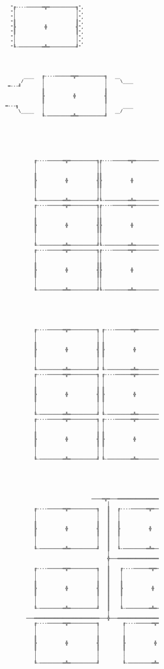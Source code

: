 
<pre>
   "╔----──────═╦═──────────╗",
   "│                       │",
   "│                       │",
   "║                       ║",
   "╠           ╬           ╣",
   "║                       ║",
   "│                       │",
   "│                       │",
   "╚-─────────═╩═──────────╝"
<pre>


 
 
        ____   ╔----──────═╦═──────────╗   __
       /       │                       │     \____                 
  ═---╝        │                       │                        
               ║                       ║
               ╠           ╬           ╣
               ║                       ║
 ═---╗         │                       │      ____ 
      \_____   │                       │   __/
               ╚-─────────═╩═──────────╝








            ╔----──────═╦═──────────╗╔----──────═╦═──────────╗╔----──────═╦═──────────╗ 
            │                       ││                       ││                       │ 
            │                       ││                       ││                       │ 
            ║                       ║║                       ║║                       ║ 
            ╠           ╬           ╣╠           ╬           ╣╠           ╬           ╣ 
            ║                       ║║                       ║║                       ║ 
            │                       ││                       ││                       │ 
            │                       ││                       ││                       │ 
            ╚-─────────═╩═──────────╝╚-─────────═╩═──────────╝╚-─────────═╩═──────────╝
            ╔----──────═╦═──────────╗╔----──────═╦═──────────╗╔----──────═╦═──────────╗
            │                       ││                       ││                       │
            │                       ││                       ││                       │
            ║                       ║║                       ║║                       ║
            ╠           ╬           ╣╠           ╬           ╣╠           ╬           ╣
            ║                       ║║                       ║║                       ║
            │                       ││                       ││                       │
            │                       ││                       ││                       │
            ╚-─────────═╩═──────────╝╚-─────────═╩═──────────╝╚-─────────═╩═──────────╝
            ╔----──────═╦═──────────╗╔----──────═╦═──────────╗╔----──────═╦═──────────╗
            │                       ││                       ││                       │
            │                       ││                       ││                       │
            ║                       ║║                       ║║                       ║
            ╠           ╬           ╣╠           ╬           ╣╠           ╬           ╣
            ║                       ║║                       ║║                       ║
            │                       ││                       ││                       │
            │                       ││                       ││                       │
            ╚-─────────═╩═──────────╝╚-─────────═╩═──────────╝╚-─────────═╩═──────────╝







            ╔----──────═╦═──────────╗ ╔----──────═╦═──────────╗ ╔----──────═╦═──────────╗ 
            │                       │ │                       │ │                       │ 
            │                       │ │                       │ │                       │ 
            ║                       ║ ║                       ║ ║                       ║ 
            ╠           ╬           ╣ ╠           ╬           ╣ ╠           ╬           ╣ 
            ║                       ║ ║                       ║ ║                       ║ 
            │                       │ │                       │ │                       │ 
            │                       │ │                       │ │                       │ 
            ╚-─────────═╩═──────────╝ ╚-─────────═╩═──────────╝ ╚-─────────═╩═──────────╝
            ╔----──────═╦═──────────╗ ╔----──────═╦═──────────╗ ╔----──────═╦═──────────╗
            │                       │ │                       │ │                       │
            │                       │ │                       │ │                       │
            ║                       ║ ║                       ║ ║                       ║
            ╠           ╬           ╣ ╠           ╬           ╣ ╠           ╬           ╣
            ║                       ║ ║                       ║ ║                       ║
            │                       │ │                       │ │                       │
            │                       │ │                       │ │                       │
            ╚-─────────═╩═──────────╝ ╚-─────────═╩═──────────╝ ╚-─────────═╩═──────────╝
            ╔----──────═╦═──────────╗ ╔----──────═╦═──────────╗ ╔----──────═╦═──────────╗
            │                       │ │                       │ │                       │
            │                       │ │                       │ │                       │
            ║                       ║ ║                       ║ ║                       ║
            ╠           ╬           ╣ ╠           ╬           ╣ ╠           ╬           ╣
            ║                       ║ ║                       ║ ║                       ║
            │                       │ │                       │ │                       │
            │                       │ │                       │ │                       │
            ╚-─────────═╩═──────────╝ ╚-─────────═╩═──────────╝ ╚-─────────═╩═──────────╝







                                  ────═╦═───═══════════════════════───    ───═════════════════════════───╗
                                        │                             \  /                               │
            ╔----──────═╦═──────────╗   ║   ╔----──────═╦═──────────╗   ╦   ╔----──────═╦═──────────╗   ║ 
            │                       │   ║   │                       │   │   │                       │   ║ 
            │                       │   ║   │                       │   ║   │                       │   ║ 
            ║                       ║   ║   ║                       ║   ║   ║                       ║   ║ 
            ╠           ╬           ╣   ║   ╠           ╬           ╣   ║   ╠           ╬           ╣   ║ 
            ║                       ║   ║   ║                       ║   ║   ║                       ║   ║ 
            │                       │   ║   │                       │   ║   │                       │   ║ 
            │                       │   ║   │                       │   ║   │                       │   ║ 
            ╚-─────────═╩═──────────╝   ║   ╚-─────────═╩═──────────╝   ║   ╚-─────────═╩═──────────╝   ║
                                        │                               │                              /
                                        ╬───═════════════════════════───╬───════════════════════════───╣
                                        │                               │                              \ 
            ╔----──────═╦═──────────╗   ║    ╔----──────═╦═──────────╗  ║   ╔----──────═╦═──────────╗       
            │                       │   ║    │                       │  ║   │                       │
            │                       │   ║    │                       │  ║   │                       │
            ║                       ║   ║    ║                       ║  ║   ║                       ║
            ╠           ╬           ╣   ║    ╠           ╬           ╣  ║   ╠           ╬           ╣
            ║                       ║   ║    ║                       ║  ║   ║                       ║
            │                       │   ║    │                       │  ║   │                       │
            │                       │   ║    │                       │  ║   │                       │
            ╚-─────────═╩═──────────╝   ║    ╚-─────────═╩═──────────╝  ║   ╚-─────────═╩═──────────╝║
                                        │                               │ 
         ───═════════════════════════───╬───═════════════════════════───╬───═════════════════════════───╣                                                
            ╔----──────═╦═──────────╗         ╔----──────═╦═──────────╗      ╔----──────═╦═──────────╗
            │                       │         │                       │      │                       │
            │                       │         │                       │      │                       │
            ║                       ║         ║                       ║      ║                       ║
            ╠           ╬           ╣         ╠           ╬           ╣      ╠           ╬           ╣
            ║                       ║         ║                       ║      ║                       ║
            │                       │         │                       │      │                       │
            │                       │         │                       │      │                       │
            ╚-─────────═╩═──────────╝         ╚-─────────═╩═──────────╝      ╚-─────────═╩═──────────╝